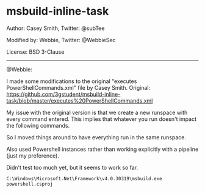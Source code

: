 # msbuild-inline-task

Author: Casey Smith, Twitter: @subTee

Modified by: Webbie, Twitter: @WebbieSec

License: BSD 3-Clause


---

@Webbie: 

I made some modifications to the original "executes PowerShellCommands.xml" file by Casey Smith.
Original: https://github.com/3gstudent/msbuild-inline-task/blob/master/executes%20PowerShellCommands.xml


My issue with the original version is that we create a new runspace with every command entered. This implies that whatever you run doesn't impact the following commands.

So I moved things around to have everything run in the same runspace. 

Also used Powershell instances rather than working explicitly with a pipeline (just my preference).


Didn't test too much yet, but it seems to work so far.

```
C:\Windows\Microsoft.Net\Framework\v4.0.30319\msbuild.exe powershell.csproj
```
